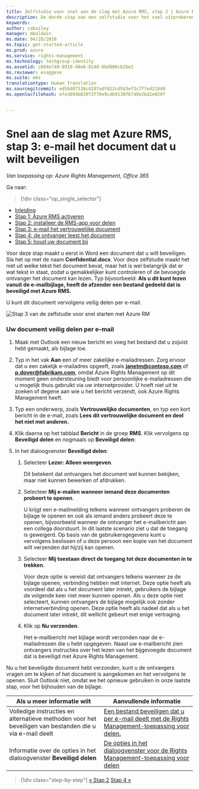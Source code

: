 ```yaml
---
title: Zelfstudie voor snel aan de slag met Azure RMS, stap 3 | Azure RMS
description: De derde stap van een zelfstudie voor het snel uitproberen van Microsoft Azure Rights Management voor uw organisatie, met slechts 5 stappen die u in minder dan 15 minuten kunt uitvoeren.
keywords: 
author: cabailey
manager: mbaldwin
ms.date: 04/28/2016
ms.topic: get-started-article
ms.prod: azure
ms.service: rights-management
ms.technology: techgroup-identity
ms.assetid: c604e749-8918-40e8-8148-6bd000cb2be2
ms.reviewer: esaggese
ms.suite: ems
translationtype: Human Translation
ms.sourcegitcommit: ed50d87138c428fadfd22cd5b3ef3c7f7e421848
ms.openlocfilehash: efe389db839f3f70e9cdb9138f6749e2bd2e029f


---
```



# Snel aan de slag met Azure RMS, stap 3: e-mail het document dat u wilt beveiligen

*Van toepassing op: Azure Rights Management, Office 365*


Ga naar: 
> [!div class="op_single_selector"]
- [Inleiding](quick-start-tutorial.md)
- [Stap 1: Azure RMS activeren](tutorial-step1.md)
- [Stap 2: installeer de RMS-app voor delen](tutorial-step2.md)
- [Stap 3: e-mail het vertrouwelijke document](tutorial-step3.md)
- [Stap 4: de ontvanger leest het document](tutorial-step4.md)
- [Stap 5: houd uw document bij](tutorial-step5.md)


Voor deze stap maakt u eerst in Word een document dat u wilt beveiligen. Sla het op met de naam **Confidential.docx**. Voor deze zelfstudie maakt het niet uit welke tekst het document bevat, maar het is wel belangrijk dat er wat tekst in staat, zodat u gemakkelijker kunt controleren of de bevoegde ontvanger het document kan lezen. Typ bijvoorbeeld: **Als u dit kunt lezen vanuit de e-mailbijlage, heeft de afzender een bestand gedeeld dat is beveiligd met Azure RMS.**

U kunt dit document vervolgens veilig delen per e-mail.

![Stap 3 van de zelfstudie voor snel starten met Azure RM](../media/AzRMS_Tutorial_3_Screenshots.png)

### Uw document veilig delen per e-mail

1.  Maak met Outlook een nieuw bericht en voeg het bestand dat u zojuist hebt gemaakt, als bijlage toe.

2.  Typ in het vak **Aan** een of meer zakelijke e-mailadressen. Zorg ervoor dat u een zakelijk e-mailadres opgeeft, zoals **janetm@contoso.com** of **p.dover@fabrikam.com**, omdat Azure Rights Management op dit moment geen ondersteuning biedt voor persoonlijke e-mailadressen die u mogelijk thuis gebruikt via uw internetprovider. U hoeft niet uit te zoeken of degene aan wie u het bericht verzendt, ook Azure Rights Management heeft.

3.  Typ een onderwerp, zoals  **Vertrouwelijke documenten**, en typ een kort bericht in de e-mail, zoals **Lees dit vertrouwelijke document en deel het niet met anderen.**

4.  Klik daarna op het tabblad **Bericht** in de groep **RMS**. Klik vervolgens op **Beveiligd delen** en nogmaals op **Beveiligd delen**:

5.  In het dialoogvenster **Beveiligd delen**:

    1.  Selecteer **Lezer: Alleen weergeven**.

        Dit betekent dat ontvangers het document wel kunnen bekijken, maar niet kunnen bewerken of afdrukken.

    2.  Selecteer **Mij e-mailen wanneer iemand deze documenten probeert te openen**.

        U krijgt een e-mailmelding telkens wanneer ontvangers proberen de bijlage te openen en ook als iemand anders probeert deze te openen, bijvoorbeeld wanneer de ontvanger het e-mailbericht aan een collega doorstuurt. In dit laatste scenario ziet u dat de toegang is geweigerd. Op basis van de gebruikersgegevens kunt u vervolgens beslissen of u deze persoon een kopie van het document wilt verzenden dat hij/zij kan openen.

    3.  Selecteer **Mij toestaan direct de toegang tot deze documenten in te trekken**.

        Voor deze optie is vereist dat ontvangers telkens wanneer ze de bijlage openen, verbinding hebben met internet. Deze optie heeft als voordeel dat als u het document later intrekt, gebruikers de bijlage de volgende keer niet meer kunnen openen. Als u deze optie niet selecteert, kunnen ontvangers de bijlage mogelijk ook zonder internetverbinding openen. Deze optie heeft als nadeel dat als u het document later intrekt, dit wellicht gebeurt met enige vertraging.

    4.  Klik op **Nu verzenden**.

        Het e-mailbericht met bijlage wordt verzonden naar de e-mailadressen die u hebt opgegeven. Naast uw e-mailbericht zien ontvangers instructies over het lezen van het bijgevoegde document dat is beveiligd met Azure Rights Management.

Nu u het beveiligde document hebt verzonden, kunt u de ontvangers vragen om te kijken of het document is aangekomen en het vervolgens te openen. Sluit Outlook niet, omdat we het opnieuw gebruiken in onze laatste stap, voor het bijhouden van de bijlage.

|Als u meer informatie wilt|Aanvullende informatie|
|--------------------------------|--------------------------|
|Volledige instructies en alternatieve methoden voor het beveiligen van bestanden die u via e-mail deelt|[Een bestand beveiligen dat u per e-mail deelt met de Rights Management-toepassing voor delen.](../rms-client/sharing-app-protect-by-email.md)|
|Informatie over de opties in het dialoogvenster **Beveiligd delen**|[De opties in het dialoogvenster voor de Rights Management-toepassing voor delen](../rms-client/sharing-app-dialog-box.md)|


>[!div class="step-by-step"]
[« Stap 2](tutorial-step2.md)
[Stap 4 »](tutorial-step4.md)


<!--HONumber=Jun16_HO4-->



